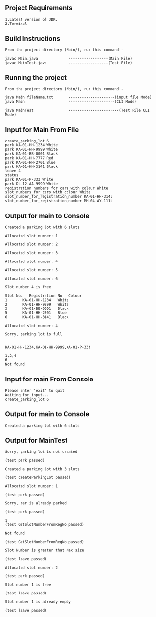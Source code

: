Project Requirements
----------------------------
```
1.Latest version of JDK.
2.Terminal
```
Build Instructions
----------------------------
```
From the project directory (/bin/), run this command -

javac Main.java              ------------------(Main File)
javac MainTest.java          ------------------(Test File)
```
Running the project
----------------------------
```
From the project directory (/bin/), run this command -

java Main fileName.txt       ---------------------(input file Mode)
java Main                    ---------------------(CLI Mode)

java MainTest                -----------------------(Test File CLI Mode)
```
Input for Main From File
---------------------
```
create_parking_lot 6
park KA-01-HH-1234 White
park KA-01-HH-9999 White
park KA-01-BB-0001 Black
park KA-01-HH-7777 Red
park KA-01-HH-2701 Blue
park KA-01-HH-3141 Black
leave 4
status
park KA-01-P-333 White
park DL-12-AA-9999 White
registration_numbers_for_cars_with_colour White
slot_numbers_for_cars_with_colour White
slot_number_for_registration_number KA-01-HH-3141
slot_number_for_registration_number MH-04-AY-1111
```
Output for main to Console
---------------------
```
Created a parking lot with 6 slots

Allocated slot number: 1

Allocated slot number: 2

Allocated slot number: 3

Allocated slot number: 4

Allocated slot number: 5

Allocated slot number: 6

Slot number 4 is free

Slot No.   Registration No   Colour
1       KA-01-HH-1234   White
2       KA-01-HH-9999   White
3       KA-01-BB-0001   Black
5       KA-01-HH-2701   Blue
6       KA-01-HH-3141   Black

Allocated slot number: 4

Sorry, parking lot is full


KA-01-HH-1234,KA-01-HH-9999,KA-01-P-333

1,2,4
6
Not found
```
Input for main From Console
----------------------------
```
Please enter 'exit' to quit
Waiting for input...
create_parking_lot 6
```
Output for main to Console
----------------------------
```
Created a parking lot with 6 slots
```
Output for MainTest
---------------------
```
Sorry, parking lot is not created

(test park passed)

Created a parking lot with 3 slots

(test createParkingLot passed)

Allocated slot number: 1

(test park passed)

Sorry, car is already parked

(test park passed)

1
(test GetSlotNumberFromRegNo passed)

Not found

(test GetSlotNumberFromRegNo passed)

Slot Number is greater that Max size

(test leave passed)

Allocated slot number: 2

(test park passed)

Slot number 1 is free

(test leave passed)

Slot number 1 is already empty

(test leave passed)
```